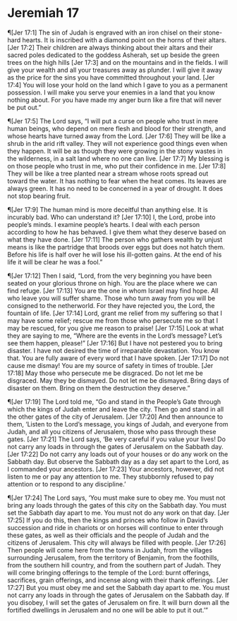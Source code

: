 # Jeremiah 17

¶[Jer 17:1] The sin of Judah is engraved with an iron chisel on their stone-hard hearts. It is inscribed with a diamond point on the horns of their altars.
[Jer 17:2] Their children are always thinking about their altars and their sacred poles dedicated to the goddess Asherah, set up beside the green trees on the high hills
[Jer 17:3] and on the mountains and in the fields. I will give your wealth and all your treasures away as plunder. I will give it away as the price for the sins you have committed throughout your land.
[Jer 17:4] You will lose your hold on the land which I gave to you as a permanent possession. I will make you serve your enemies in a land that you know nothing about. For you have made my anger burn like a fire that will never be put out.”

¶[Jer 17:5] The Lord says, “I will put a curse on people who trust in mere human beings, who depend on mere flesh and blood for their strength, and whose hearts have turned away from the Lord.
[Jer 17:6] They will be like a shrub in the arid rift valley. They will not experience good things even when they happen. It will be as though they were growing in the stony wastes in the wilderness, in a salt land where no one can live.
[Jer 17:7] My blessing is on those people who trust in me, who put their confidence in me.
[Jer 17:8] They will be like a tree planted near a stream whose roots spread out toward the water. It has nothing to fear when the heat comes. Its leaves are always green. It has no need to be concerned in a year of drought. It does not stop bearing fruit.

¶[Jer 17:9] The human mind is more deceitful than anything else. It is incurably bad. Who can understand it?
[Jer 17:10] I, the Lord, probe into people’s minds. I examine people’s hearts. I deal with each person according to how he has behaved. I give them what they deserve based on what they have done.
[Jer 17:11] The person who gathers wealth by unjust means is like the partridge that broods over eggs but does not hatch them. Before his life is half over he will lose his ill-gotten gains. At the end of his life it will be clear he was a fool.”

¶[Jer 17:12] Then I said, “Lord, from the very beginning you have been seated on your glorious throne on high. You are the place where we can find refuge.
[Jer 17:13] You are the one in whom Israel may find hope. All who leave you will suffer shame. Those who turn away from you will be consigned to the netherworld. For they have rejected you, the Lord, the fountain of life.
[Jer 17:14] Lord, grant me relief from my suffering so that I may have some relief; rescue me from those who persecute me so that I may be rescued, for you give me reason to praise!
[Jer 17:15] Look at what they are saying to me, “Where are the events in the Lord’s message? Let’s see them happen, please!”
[Jer 17:16] But I have not pestered you to bring disaster. I have not desired the time of irreparable devastation. You know that. You are fully aware of every word that I have spoken.
[Jer 17:17] Do not cause me dismay! You are my source of safety in times of trouble.
[Jer 17:18] May those who persecute me be disgraced. Do not let me be disgraced. May they be dismayed. Do not let me be dismayed. Bring days of disaster on them. Bring on them the destruction they deserve.”

¶[Jer 17:19] The Lord told me, “Go and stand in the People’s Gate through which the kings of Judah enter and leave the city. Then go and stand in all the other gates of the city of Jerusalem.
[Jer 17:20] And then announce to them, ‘Listen to the Lord’s message, you kings of Judah, and everyone from Judah, and all you citizens of Jerusalem, those who pass through these gates.
[Jer 17:21] The Lord says, ‘Be very careful if you value your lives! Do not carry any loads in through the gates of Jerusalem on the Sabbath day.
[Jer 17:22] Do not carry any loads out of your houses or do any work on the Sabbath day. But observe the Sabbath day as a day set apart to the Lord, as I commanded your ancestors.
[Jer 17:23] Your ancestors, however, did not listen to me or pay any attention to me. They stubbornly refused to pay attention or to respond to any discipline.’

¶[Jer 17:24] The Lord says, ‘You must make sure to obey me. You must not bring any loads through the gates of this city on the Sabbath day. You must set the Sabbath day apart to me. You must not do any work on that day.
[Jer 17:25] If you do this, then the kings and princes who follow in David’s succession and ride in chariots or on horses will continue to enter through these gates, as well as their officials and the people of Judah and the citizens of Jerusalem. This city will always be filled with people.
[Jer 17:26] Then people will come here from the towns in Judah, from the villages surrounding Jerusalem, from the territory of Benjamin, from the foothills, from the southern hill country, and from the southern part of Judah. They will come bringing offerings to the temple of the Lord: burnt offerings, sacrifices, grain offerings, and incense along with their thank offerings.
[Jer 17:27] But you must obey me and set the Sabbath day apart to me. You must not carry any loads in through the gates of Jerusalem on the Sabbath day. If you disobey, I will set the gates of Jerusalem on fire. It will burn down all the fortified dwellings in Jerusalem and no one will be able to put it out.’”
